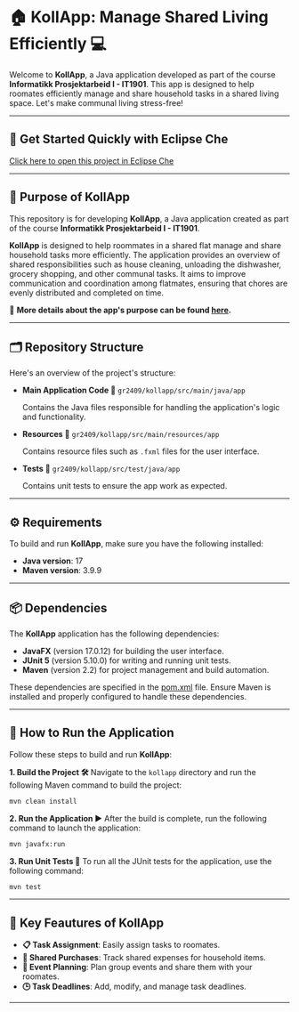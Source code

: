 # **🏠 KollApp: Manage Shared Living Efficiently 💻**

Welcome to **KollApp**, a Java application developed as part of the course **Informatikk Prosjektarbeid I - IT1901**. This app is designed to help roomates efficiently manage and share household tasks in a shared living space. Let's make communal living stress-free!

---

## **🚀 Get Started Quickly with Eclipse Che**


[Click here to open this project in Eclipse Che](https://che.stud.ntnu.no/#https://gitlab.stud.idi.ntnu.no/it1901/groups-2024/gr2409/gr2409?new)

---

## **🎯 Purpose of KollApp**

This repository is for developing **KollApp**, a Java application created as part of the course **Informatikk Prosjektarbeid I - IT1901**.

**KollApp** is designed to help roommates in a shared flat manage and share household tasks more efficiently. The application provides an overview of shared responsibilities such as house cleaning, unloading the dishwasher, grocery shopping, and other communal tasks. It aims to improve communication and coordination among flatmates, ensuring that chores are evenly distributed and completed on time.

📖 **More details about the app's purpose can be found [here](docs/purpose.md).**

---

## **🗂️ Repository Structure**

Here's an overview of the project's structure:

- **Main Application Code 📂**
  `gr2409/kollapp/src/main/java/app`  

  Contains the Java files responsible for handling the application's logic and functionality.

- **Resources 📂**
  `gr2409/kollapp/src/main/resources/app`  

  Contains resource files such as `.fxml` files for the user interface.

- **Tests 🧪**
  `gr2409/kollapp/src/test/java/app`  

  Contains unit tests to ensure the app work as expected.

---

## **⚙️ Requirements**

To build and run **KollApp**, make sure you have the following installed:

- **Java version**: 17
- **Maven version**: 3.9.9

---

## **📦 Dependencies**

The **KollApp** application has the following dependencies:

- **JavaFX** (version 17.0.12) for building the user interface.
- **JUnit 5** (version 5.10.0) for writing and running unit tests.
- **Maven** (version 2.2) for project management and build automation.

These dependencies are specified in the [pom.xml](../kollapp/pom.xml) file. Ensure Maven is installed and properly configured to handle these dependencies.

---

## **🚀 How to Run the Application**

Follow these steps to build and run **KollApp**:

**1. Build the Project 🛠️** 
   Navigate to the `kollapp` directory and run the following Maven command to build the project:

   ```sh
   mvn clean install
   ```

**2. Run the Application ▶️**
    After the build is complete, run the following command to launch the application:

   ```sh
   mvn javafx:run
   ```

**3. Run Unit Tests 🧪**
    To run all the JUnit tests for the application, use the following command:

   ```sh
   mvn test
   ```

---

## **🎯 Key Feautures of KollApp**

- **📋 Task Assignment**: Easily assign tasks to roomates.
- **🛒 Shared Purchases**: Track shared expenses for household items.
- **📅 Event Planning**: Plan group events and share them with your roomates.
- **🕒 Task Deadlines**: Add, modify, and manage task deadlines.

---